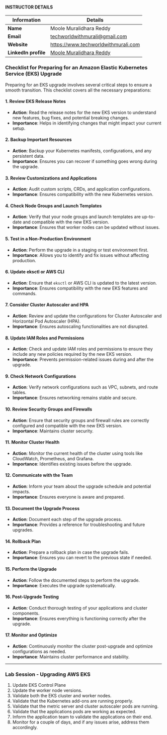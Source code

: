#### INSTRUCTOR DETAILS

|  Information             | Details                                                                      |
|----------------------    |------------------------------------------------------------------------------|
| **Name**                 | Moole Muralidhara Reddy                                                      |
| **Email**                | techworldwithmurali@gmail.com                                                |
| **Website**              | https://www.techworldwithmurali.com               |
| **LinkedIn profile**     | [Moole Muralidhara Reddy](https://www.linkedin.com/in/moole-muralidhara-reddy) |

### Checklist for Preparing for an Amazon Elastic Kubernetes Service (EKS) Upgrade

Preparing for an EKS upgrade involves several critical steps to ensure a smooth transition. This checklist covers all the necessary preparations:

#### 1. Review EKS Release Notes
- **Action**: Read the release notes for the new EKS version to understand new features, bug fixes, and potential breaking changes.
- **Importance**: Helps in identifying changes that might impact your current setup.

#### 2. Backup Important Resources
- **Action**: Backup your Kubernetes manifests, configurations, and any persistent data.
- **Importance**: Ensures you can recover if something goes wrong during the upgrade.

#### 3. Review Customizations and Applications
- **Action**: Audit custom scripts, CRDs, and application configurations.
- **Importance**: Ensures compatibility with the new Kubernetes version.

#### 4. Check Node Groups and Launch Templates
- **Action**: Verify that your node groups and launch templates are up-to-date and compatible with the new EKS version.
- **Importance**: Ensures that worker nodes can be updated without issues.

#### 5. Test in a Non-Production Environment
- **Action**: Perform the upgrade in a staging or test environment first.
- **Importance**: Allows you to identify and fix issues without affecting production.

#### 6. Update eksctl or AWS CLI
- **Action**: Ensure that `eksctl` or AWS CLI is updated to the latest version.
- **Importance**: Ensures compatibility with the new EKS features and commands.

#### 7. Consider Cluster Autoscaler and HPA
- **Action**: Review and update the configurations for Cluster Autoscaler and Horizontal Pod Autoscaler (HPA).
- **Importance**: Ensures autoscaling functionalities are not disrupted.

#### 8. Update IAM Roles and Permissions
- **Action**: Check and update IAM roles and permissions to ensure they include any new policies required by the new EKS version.
- **Importance**: Prevents permission-related issues during and after the upgrade.

#### 9. Check Network Configurations
- **Action**: Verify network configurations such as VPC, subnets, and route tables.
- **Importance**: Ensures networking remains stable and secure.

#### 10. Review Security Groups and Firewalls
- **Action**: Ensure that security groups and firewall rules are correctly configured and compatible with the new EKS version.
- **Importance**: Maintains cluster security.

#### 11. Monitor Cluster Health
- **Action**: Monitor the current health of the cluster using tools like CloudWatch, Prometheus, and Grafana.
- **Importance**: Identifies existing issues before the upgrade.

#### 12. Communicate with the Team
- **Action**: Inform your team about the upgrade schedule and potential impacts.
- **Importance**: Ensures everyone is aware and prepared.

#### 13. Document the Upgrade Process
- **Action**: Document each step of the upgrade process.
- **Importance**: Provides a reference for troubleshooting and future upgrades.

#### 14. Rollback Plan
- **Action**: Prepare a rollback plan in case the upgrade fails.
- **Importance**: Ensures you can revert to the previous state if needed.

#### 15. Perform the Upgrade
- **Action**: Follow the documented steps to perform the upgrade.
- **Importance**: Executes the upgrade systematically.

#### 16. Post-Upgrade Testing
- **Action**: Conduct thorough testing of your applications and cluster components.
- **Importance**: Ensures everything is functioning correctly after the upgrade.

#### 17. Monitor and Optimize
- **Action**: Continuously monitor the cluster post-upgrade and optimize configurations as needed.
- **Importance**: Maintains cluster performance and stability.
---
### Lab Session - Upgrading AWS EKS

1. Update EKS Control Plane
2. Update the worker node versions.
3. Validate both the EKS cluster and worker nodes.
4. Validate that the Kubernetes add-ons are running properly.
5. Validate that the metric server and cluster autoscaler pods are running.
6. Validate that the applications pods are working as expected.
7. Inform the application team to validate the applications on their end.
8. Monitor for a couple of days, and if any issues arise, address them accordingly. 

